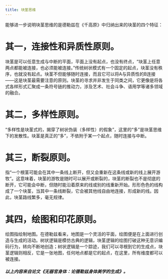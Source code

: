 ```yaml
---
title: 块茎思维
---
```


能够进一步说明块茎思维的是德勒兹在《千高原》中归纳出来的块茎的四个特征：

# 其一，连接性和异质性原则。

块茎是可以任意生成与中断的平面，平面上没有起点，也没有终点，“块茎上任意两点都能被连接，也必须能被连接。”传统树状模式有一个固定的起点，块茎没有秩序，也就没有起点。块茎不但能够随时连接，而且它可以将A与异质性的B连接——这是块茎最需要注意的原则。块茎的寻求并非发生于同类之间，它更像是将各式各样形式汇聚成一条符号链的推动力，涉及艺术、社会斗争、语用学等诸多领域的融合。

# 其二，多样性原则。

“多样性是块茎式的，揭穿了树状伪装（多样性）的假象”，这里的“多”是块茎思维下的发散性。块茎是真正的“多”，不依附于某一个起点，随时连接与中断。

# 其三，断裂原则。

指“一个根茎可能会在其中一条线上断开，但又会重新在这条线或新的线上展开游牧”。这意味着，块茎的游牧是随时可以展开或断裂的，块茎的断裂也不是彻底的断开，它可能会中断，但随时能沿着原来的线或别的线重新开始。形形色色的线构成了一个块茎，当其中一条线断裂，它会被其他线自由地连接，形成新的线。因此，块茎路线繁多，毫无规律。

# 其四，绘图和印花原则。

绘图指绘制地图。在德勒兹看来，地图是一个灵活的平面，绘图便是在上面进行创造与生成的活动。树状逻辑是模仿古典的逻辑，块茎逻辑的绘图打破这种无意识编码行为，转向不断地创造；树状逻辑是一个踪迹，我们可以寻根到它的生成点，块茎逻辑则相反，它是一张地图，任何地点都是它的起点，在这里，所有维度都可以被连接。

##### 以上内容来自论文《无器官身体：论德勒兹身体美学的生成》。